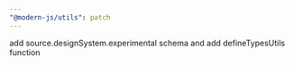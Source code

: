 ```yaml
---
"@modern-js/utils": patch
---
```


add source.designSystem.experimental schema and add defineTypesUtils function
